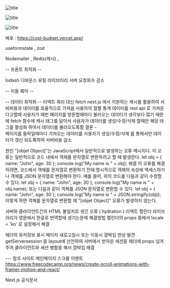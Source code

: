 ![title](https://imagedelivery.net/6i45l_k8v6cNrhGva7A6BA/2ac6f5e2-e17c-41f1-4696-b7827440f900/public)   

![title](https://imagedelivery.net/6i45l_k8v6cNrhGva7A6BA/e8bfb108-4105-4da1-2bb6-64a319088600/public)   


![title](https://imagedelivery.net/6i45l_k8v6cNrhGva7A6BA/4cfb39cb-e349-492a-4695-f87049167200/public)



배포 : https://cool-budget.vercel.app/

useformstate , zod

Nodemailer , Redis(캐시) , 



-- 프론트 최적화 -- 

lodash 디바운스 유틸 라이브러리 서버 요청회수 감소 


-- 미들 웨어 -- 


-- 데이터 최적화 --
리액트 쿼리 대신 fetch next.js 에서 지원하는 캐시를 
활용하여 서비비용과 데이터를 효율적으로 가져옴 
사용자의 월별 통계 데이터를 rest api 로 가져온다고할때
사용자가 매번 페이지를 방문할때마다 
불러오는 데이터가 생각보다 많기 때문에
fetch 함수에 캐시 태그를 달아서 사용자가 데이터를 생성/수정/삭제
할때만 해당 태그를 활성화 하여서 데이터를 불러오도록함
결론 -  
페이지를 들락일때마다 가져오는 데이터를
사용자가 생성/수정/삭제 를 통해서만 
데이터가 갱신 되도록하여 서버비용 감소




원인
"[objet Object]"는 JavaScript에서 일반적으로 발생하는 오류 메시지다. 이 오류는 일반적으로 코드 내에서 객체를 문자열로 변환하려고 할 때 발생한다.
let obj = { name: "John", age: 30 };
console.log("My name is " + obj);
해결
이 오류를 해결하려면, 코드에서 객체를 문자열로 변환하기 전에 명시적으로 객체의 속성에 액세스하거나 객체를 JSON 문자열로 변환해야 한다. 예를 들어, 위의 코드를 다음과 같이 수정할 수 있다.
let obj = { name: "John", age: 30 };
console.log("My name is " + obj.name);
또는 다음과 같이 객체를 JSON 문자열로 변환할 수 있다.
let obj = { name: "John", age: 30 };
console.log("My name is " + JSON.stringify(obj));
이렇게 하면 객체를 문자열로 변환할 때 "[objet Object]" 오류가 발생하지 않는다.



서버와 클라이언트간의 HTML 불일치로 생긴 오류 ( hydration )
리액트 캘린더 라이브러리가 영문에서 한글로 번역할때 생기는문제 
해결방법 캘린더의 props 중에서 locale = 'ko' 로 설정해서 해결 





헤더의 유저정보 표시 
페이지 새로고침시 또는 이동시 깜박임 현상 발견 
getServersession 을 layout에 선언하여 
서버에서 받아온 세션을 헤더에 props 넘겨주어
클라이언트와 세션 병합을 해서 깜박임 해결 





--- 참조 사이트 
메인페이지 스크롤 이벤트
https://www.freecodecamp.org/news/create-scroll-animations-with-framer-motion-and-react/

Next.js 공식문서 


